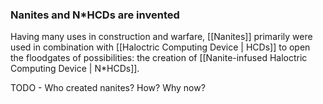 
### Nanites and N\*HCDs are invented

Having many uses in construction and warfare, [[Nanites]] primarily were used in combination with [[Haloctric Computing Device | HCDs]] to open the floodgates of possibilities: the creation of [[Nanite-infused Haloctric Computing Device | N*HCDs]].

TODO - Who created nanites? How? Why now?
